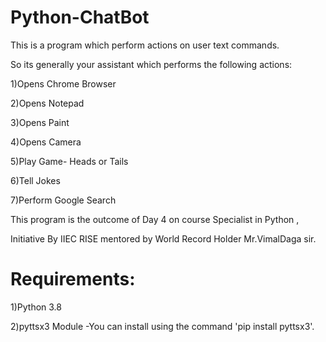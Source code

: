 # Python-ChatBot
This is a program which perform actions on user text commands.


So its generally your assistant which performs the following actions:

1)Opens Chrome Browser 

2)Opens Notepad

3)Opens Paint

4)Opens Camera

5)Play Game- Heads or Tails

6)Tell Jokes

7)Perform Google Search


This program is the outcome of Day 4 on course Specialist in Python ,

Initiative By IIEC RISE mentored by World Record Holder Mr.VimalDaga sir.

# Requirements:

1)Python 3.8

2)pyttsx3 Module -You can install using the command 'pip install pyttsx3'.

